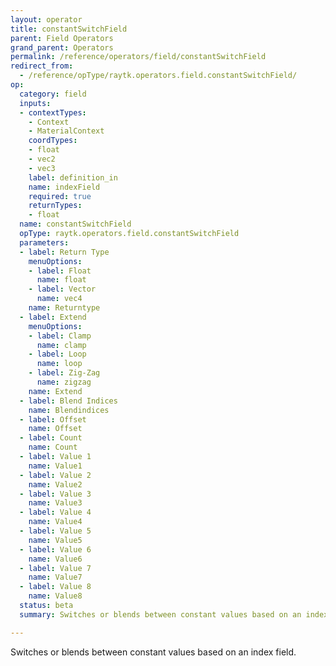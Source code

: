 ```yaml
---
layout: operator
title: constantSwitchField
parent: Field Operators
grand_parent: Operators
permalink: /reference/operators/field/constantSwitchField
redirect_from:
  - /reference/opType/raytk.operators.field.constantSwitchField/
op:
  category: field
  inputs:
  - contextTypes:
    - Context
    - MaterialContext
    coordTypes:
    - float
    - vec2
    - vec3
    label: definition_in
    name: indexField
    required: true
    returnTypes:
    - float
  name: constantSwitchField
  opType: raytk.operators.field.constantSwitchField
  parameters:
  - label: Return Type
    menuOptions:
    - label: Float
      name: float
    - label: Vector
      name: vec4
    name: Returntype
  - label: Extend
    menuOptions:
    - label: Clamp
      name: clamp
    - label: Loop
      name: loop
    - label: Zig-Zag
      name: zigzag
    name: Extend
  - label: Blend Indices
    name: Blendindices
  - label: Offset
    name: Offset
  - label: Count
    name: Count
  - label: Value 1
    name: Value1
  - label: Value 2
    name: Value2
  - label: Value 3
    name: Value3
  - label: Value 4
    name: Value4
  - label: Value 5
    name: Value5
  - label: Value 6
    name: Value6
  - label: Value 7
    name: Value7
  - label: Value 8
    name: Value8
  status: beta
  summary: Switches or blends between constant values based on an index field.

---
```



Switches or blends between constant values based on an index field.
